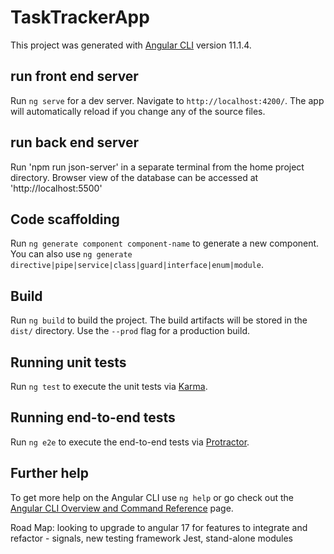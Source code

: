 # TaskTrackerApp

This project was generated with [Angular CLI](https://github.com/angular/angular-cli) version 11.1.4.

## run front end server

Run `ng serve` for a dev server. Navigate to `http://localhost:4200/`. The app will automatically reload if you change any of the source files.
## run back end server
Run 'npm run json-server' in a separate terminal from the home project directory. 
Browser view of the database can be accessed at 'http://localhost:5500'
## Code scaffolding

Run `ng generate component component-name` to generate a new component. You can also use `ng generate directive|pipe|service|class|guard|interface|enum|module`.

## Build

Run `ng build` to build the project. The build artifacts will be stored in the `dist/` directory. Use the `--prod` flag for a production build.

## Running unit tests

Run `ng test` to execute the unit tests via [Karma](https://karma-runner.github.io).

## Running end-to-end tests

Run `ng e2e` to execute the end-to-end tests via [Protractor](http://www.protractortest.org/).

## Further help

To get more help on the Angular CLI use `ng help` or go check out the [Angular CLI Overview and Command Reference](https://angular.io/cli) page.


Road Map: looking to upgrade to angular 17 for features to integrate and refactor - signals, new testing framework Jest, stand-alone modules
